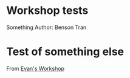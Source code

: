 # Workshop tests
Something
Author: Benson Tran
# Test of something else
From [Evan's Workshop](https://github.com/acmworkshop)